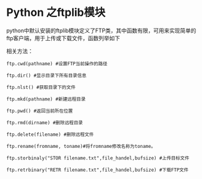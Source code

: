 # Python 之ftplib模块

python中默认安装的ftplib模块定义了FTP类，其中函数有限，可用来实现简单的ftp客户端，用于上传或下载文件，函数列举如下

 相关方法：

```
ftp.cwd(pathname) #设置FTP当前操作的路径

ftp.dir() #显示目录下所有目录信息

ftp.nlst() #获取目录下的文件

ftp.mkd(pathname) #新建远程目录

ftp.pwd() #返回当前所在位置

ftp.rmd(dirname) #删除远程目录

ftp.delete(filename) #删除远程文件

ftp.rename(fromname, toname)#将fromname修改名称为toname。

ftp.storbinaly("STOR filename.txt",file_handel,bufsize) #上传目标文件

ftp.retrbinary("RETR filename.txt",file_handel,bufsize) #下载FTP文件
```


